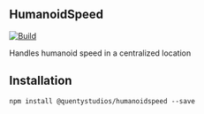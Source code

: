 ## HumanoidSpeed
[![Build](https://github.com/QuentyStudios/Raven/actions/workflows/build.yml/badge.svg)](https://github.com/QuentyStudios/Raven/actions/workflows/build.yml)

Handles humanoid speed in a centralized location

## Installation
```
npm install @quentystudios/humanoidspeed --save
```